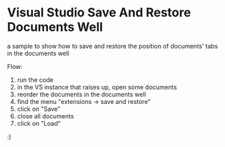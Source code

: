 # Visual Studio Save And Restore Documents Well

a sample to show how to save and restore the position of documents' tabs in the documents well

Flow:
1. run the code
2. in the VS instance that raises up, open some documents
3. reorder the documents in the documents well
4. find the menu "extensions -> save and restore"
5. click on "Save"
6. close all documents
7. click on "Load"

:)
